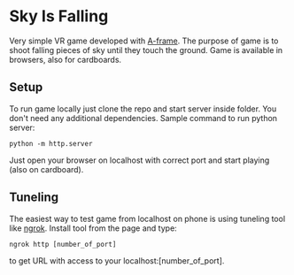 # Sky Is Falling
Very simple VR game developed with [A-frame](https://aframe.io/). The purpose of game is to shoot falling pieces of sky until they touch the ground. Game is available in browsers, also for cardboards. 

## Setup
To run game locally just clone the repo and start server inside folder. You don't need any additional dependencies. Sample command to run python server: 
```
python -m http.server
```
Just open your browser on localhost with correct port and start playing (also on cardboard).

## Tuneling
The easiest way to test game from localhost on phone is using tuneling tool like [ngrok](https://ngrok.com/). Install tool from the page and type:
```
ngrok http [number_of_port]
```
to get URL with access to your localhost:[number_of_port].
